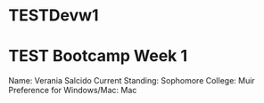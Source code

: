 # TESTDevw1

# TEST Bootcamp Week 1

Name: Verania Salcido
Current Standing: Sophomore
College: Muir
Preference for Windows/Mac: Mac
